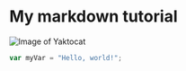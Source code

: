 # My markdown tutorial

![Image of Yaktocat](https://octodex.github.com/images/yaktocat.png)

``` javascript
var myVar = "Hello, world!";
```
